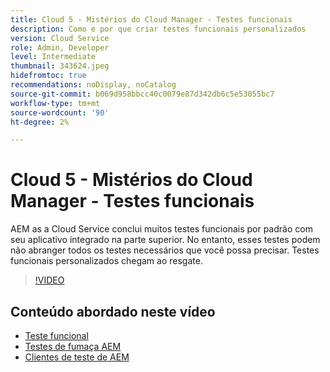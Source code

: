 ```yaml
---
title: Cloud 5 - Mistérios do Cloud Manager - Testes funcionais
description: Como e por que criar testes funcionais personalizados
version: Cloud Service
role: Admin, Developer
level: Intermediate
thumbnail: 343624.jpeg
hidefromtoc: true
recommendations: noDisplay, noCatalog
source-git-commit: b069d958bbcc40c0079e87d342db6c5e53055bc7
workflow-type: tm+mt
source-wordcount: '90'
ht-degree: 2%

---
```


# Cloud 5 - Mistérios do Cloud Manager - Testes funcionais

AEM as a Cloud Service conclui muitos testes funcionais por padrão com seu aplicativo integrado na parte superior. No entanto, esses testes podem não abranger todos os testes necessários que você possa precisar. Testes funcionais personalizados chegam ao resgate.

>[!VIDEO](https://video.tv.adobe.com/v/343624)

## Conteúdo abordado neste vídeo

+ [Teste funcional](https://experienceleague.adobe.com/docs/experience-manager-cloud-service/content/implementing/using-cloud-manager/test-results/functional-testing.html)
+ [Testes de fumaça AEM](https://github.com/adobe/aem-test-samples/)
+ [Clientes de teste de AEM](https://github.com/adobe/aem-testing-clients/)

